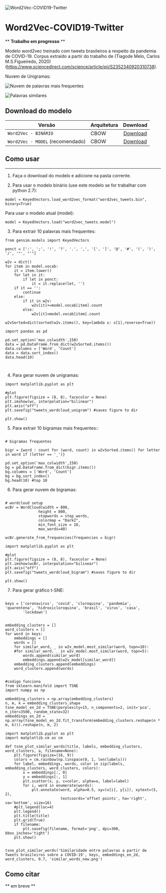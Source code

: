 ![Word2Vec-COVID19-Twitter](https://github.com/HAILab-PUCPR/Word2Vec-COVID19-Twitter/blob/master/w2v.png?raw=true)
# Word2Vec-COVID19-Twitter

** **Trabalho em progresso** **

Modelo word2vec treinado com tweets brasileiros a respeito da pandemia de COVID-19. Corpus extraído a partir do trabalho de (Tiagode Melo, Carlos M.S.Figueiredo, 2020) (https://www.sciencedirect.com/science/article/pii/S2352340920310738).

Nuvem de Unigramas:

![Nuvem de palavras mais frequentes](https://github.com/HAILab-PUCPR/Word2Vec-COVID19-Twitter/blob/master/nuvem-tags.jpg?raw=true)

![Palavras similares](https://github.com/HAILab-PUCPR/Word2Vec-COVID19-Twitter/blob/master/Figure_0.png?raw=true)

## Download do modelo

| Versão | Arquitetura | Download | 
|------|------|:-------------------------:|
|`Word2Vec - BINÁRIO`  | CBOW | [Download](https://drive.google.com/file/d/1VEL--MvQW49WDaf1_m3K7D9M60FD_N8D/view?usp=sharing) |
|`Word2Vec - MODEL` (recomendado)| CBOW | [Download](https://drive.google.com/file/d/1NzGu0_eTTdvaRMqxhfIsYZ9mgnvSuPsk/view?usp=sharing) |

## Como usar
-----
1. Faça o download do modelo e adicione na pasta corrente.

2. Para usar o modelo binário (use este modelo se for trabalhar com python 2.7):

```
model = KeyedVectors.load_word2vec_format("word2vec_tweets.bin", binary=True)
```
Para usar o modelo atual (model):

```
model = KeyedVectors.load("word2vec_tweets.model")
```

3. Para extrair 10 palavras mais frequentes:

```
from gensim.models import KeyedVectors

ponct = [':', ';', '!', '?', '.', ',', '[', ']', '@', '#', '(', ')', '/', '"', "'"]

w2v = dict()
for item in model.vocab:
    it = item.lower()
    for let in it:
        if let in ponct:
            it = it.replace(let, '')
    if it == '':
        continue
    else:
        if it in w2v:
            w2v[it]+=model.vocab[item].count
        else:
            w2v[it]=model.vocab[item].count
            
w2vSorted=dict(sorted(w2v.items(), key=lambda x: x[1],reverse=True))

import pandas as pd

pd.set_option('max_colwidth',150)
data = pd.DataFrame.from_dict(w2vSorted.items())
data.columns = ['Word', 'Count']
data = data.sort_index()
data.head(10)



```

4. Para gerar nuvem de unigramas:


```
import matplotlib.pyplot as plt

#plot
plt.figure(figsize = (8, 8), facecolor = None)
plt.imshow(wc, interpolation="bilinear")
plt.axis("off")
plt.savefig("tweets_wordcloud_unigram") #saves figure to dir
    
plt.show()

```

5. Para extrair 10 bigramas mais frequentes::

```

# bigramas frequentes

bigr = {word : count for (word, count) in w2vSorted.items() for letter in word if (letter == '_')}

pd.set_option('max_colwidth',150)
bg = pd.DataFrame.from_dict(bigr.items())
bg.columns = ['Word', 'Count']
bg = bg.sort_index()
bg.head(10) #top 10

```

6. Para gerar nuvem de bigramas:

```

# wordcloud setup
wcBr = WordCloud(width = 800,
               height = 800,
               stopwords = stop_words,
               colormap = "Dark2",
               min_font_size = 10,
               max_words=40)
               
wcBr.generate_from_frequencies(frequencies = bigr)

import matplotlib.pyplot as plt

#plot
plt.figure(figsize = (8, 8), facecolor = None)
plt.imshow(wcBr, interpolation="bilinear")
plt.axis("off")
plt.savefig("tweets_wordcloud_bigram") #saves figure to dir
    
plt.show()

```

7. Para gerar gráfico t-SNE:

```

keys = ['coronavirus', 'covid', 'cloroquina', 'pandemia', 'quarentena', 'hidroxicloroquina', 'brasil', 'virus', 'casa',
        'lockdown']


embedding_clusters = []
word_clusters = []
for word in keys:
    embeddings = []
    words = []
    for similar_word, _ in w2v_model.most_similar(word, topn=10):
    #for similar_word, _ in w2v_model.most_similar(word, topn=5):
        words.append(similar_word)
        embeddings.append(w2v_model[similar_word])
    embedding_clusters.append(embeddings)
    word_clusters.append(words)


#codigo funciona
from sklearn.manifold import TSNE
import numpy as np

embedding_clusters = np.array(embedding_clusters)
n, m, k = embedding_clusters.shape
tsne_model_en_2d = TSNE(perplexity=15, n_components=2, init='pca', n_iter=3500, random_state=32)
embeddings_en_2d = np.array(tsne_model_en_2d.fit_transform(embedding_clusters.reshape(n * m, k))).reshape(n, m, 2)

import matplotlib.pyplot as plt
import matplotlib.cm as cm

def tsne_plot_similar_words(title, labels, embedding_clusters, word_clusters, a, filename=None):
    plt.figure(figsize=(16, 9))
    colors = cm.rainbow(np.linspace(0, 1, len(labels)))
    for label, embeddings, words, color in zip(labels, embedding_clusters, word_clusters, colors):
        x = embeddings[:, 0]
        y = embeddings[:, 1]
        plt.scatter(x, y, c=color, alpha=a, label=label)
        for i, word in enumerate(words):
            plt.annotate(word, alpha=0.5, xy=(x[i], y[i]), xytext=(5, 2),
                         textcoords='offset points', ha='right', va='bottom', size=16)
    #plt.legend(loc=4)
    plt.legend()
    plt.title(title)
    plt.grid(True)
    if filename:
        plt.savefig(filename, format='png', dpi=300, bbox_inches='tight')
    plt.show()


tsne_plot_similar_words('Similaridade entre palavras a partir de Tweets brasileiros sobre a COVID-19', keys, embeddings_en_2d, word_clusters, 0.7, 'similar_words_new.png')
```


## Como citar

** em breve **
